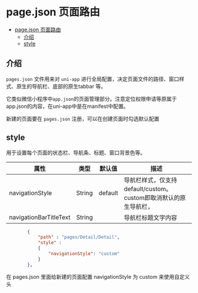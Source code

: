 # page.json 页面路由

- [page.json 页面路由](#pagejson-页面路由)
  - [介绍](#介绍)
  - [style](#style)

## 介绍

`pages.json` 文件用来对 `uni-app` 进行全局配置，决定页面文件的路径、窗口样式、原生的导航栏、底部的原生tabbar 等。

它类似微信小程序中`app.json`的页面管理部分。注意定位权限申请等原属于app.json的内容，在uni-app中是在manifest中配置。

新建的页面要在 `pages.json` 注册，可以在创建页面时勾选默认配置

## style

用于设置每个页面的状态栏、导航条、标题、窗口背景色等。

|属性|类型|默认值|描述|
|--|--|--|--|
|navigationStyle|String|default|导航栏样式，仅支持 default/custom。custom即取消默认的原生导航栏，|
|navigationBarTitleText|String||导航栏标题文字内容|

```json
        {
        	"path" : "pages/Detail/Detail",
        	"style" : 
        	{
				"navigationStyle": "custom"
        	}
        },
```

在 pages.json 里面给新建的页面配置 navigationStyle 为 custom 来使用自定义头
